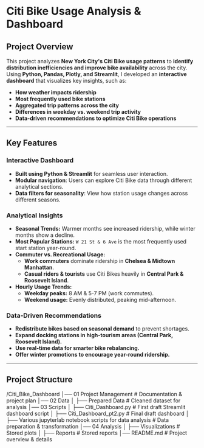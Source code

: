 # Citi Bike Usage Analysis & Dashboard

## Project Overview  
This project analyzes **New York City's Citi Bike usage patterns** to **identify distribution inefficiencies and improve bike availability** across the city. Using **Python, Pandas, Plotly, and Streamlit**, I developed an **interactive dashboard** that visualizes key insights, such as:  
- **How weather impacts ridership**  
- **Most frequently used bike stations**  
- **Aggregated trip patterns across the city**  
- **Differences in weekday vs. weekend trip activity**  
- **Data-driven recommendations to optimize Citi Bike operations**  

---

## **Key Features**
### **Interactive Dashboard**
- **Built using Python & Streamlit** for seamless user interaction.
- **Modular navigation**: Users can explore Citi Bike data through different analytical sections.
- **Data filters for seasonality**: View how station usage changes across different seasons.

### **Analytical Insights**
- **Seasonal Trends:** Warmer months see increased ridership, while winter months show a decline.
- **Most Popular Stations:** `W 21 St & 6 Ave` is the most frequently used start station year-round.
- **Commuter vs. Recreational Usage:**  
  - **Work commuters** dominate ridership in **Chelsea & Midtown Manhattan**.
  - **Casual riders & tourists** use Citi Bikes heavily in **Central Park & Roosevelt Island**.
- **Hourly Usage Trends:**  
  - **Weekday peaks:** 8 AM & 5-7 PM (work commutes).  
  - **Weekend usage:** Evenly distributed, peaking mid-afternoon.

### **Data-Driven Recommendations**
- **Redistribute bikes based on seasonal demand** to prevent shortages.
- **Expand docking stations in high-tourism areas (Central Park, Roosevelt Island).**
- **Use real-time data for smarter bike rebalancing.**
- **Offer winter promotions to encourage year-round ridership.**

---

## **Project Structure**
/Citi_Bike_Dashboard
│── 01 Project Management  # Documentation & project plan
│── 02 Data
│   ├── Prepared Data  # Cleaned dataset for analysis
│── 03 Scripts
│   ├── Citi_Dashboard.py  # First draft Streamlit dashboard script
│   ├── Citi_Dashboard_pt2.py  # Final draft dashboard
│   ├── Various jupyterlab notebook scripts for data analysis  # Data preparation & transformation
│── 04 Analysis
│   ├── Visualizations  # Stored plots
│   ├── Reports  # Stored reports
│── README.md  # Project overview & details
